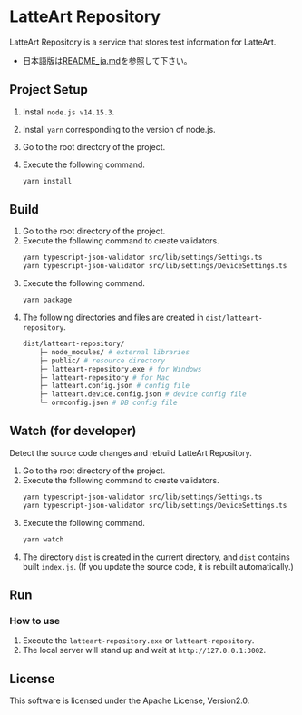 # LatteArt Repository

LatteArt Repository is a service that stores test information for LatteArt.

- 日本語版は[README_ja.md](/README_ja.md)を参照して下さい。

## Project Setup

1. Install `node.js v14.15.3`.
1. Install `yarn` corresponding to the version of node.js.
1. Go to the root directory of the project.
1. Execute the following command.

   ```bash
   yarn install
   ```

## Build

1. Go to the root directory of the project.
1. Execute the following command to create validators.
   ```bash
   yarn typescript-json-validator src/lib/settings/Settings.ts
   yarn typescript-json-validator src/lib/settings/DeviceSettings.ts
   ```
1. Execute the following command.
   ```bash
   yarn package
   ```
1. The following directories and files are created in `dist/latteart-repository`.
   ```bash
   dist/latteart-repository/
       ├─ node_modules/ # external libraries
       ├─ public/ # resource directory
       ├─ latteart-repository.exe # for Windows
       ├─ latteart-repository # for Mac
       ├─ latteart.config.json # config file
       ├─ latteart.device.config.json # device config file
       └─ ormconfig.json # DB config file
   ```

## Watch (for developer)

Detect the source code changes and rebuild LatteArt Repository.

1. Go to the root directory of the project.
1. Execute the following command to create validators.
   ```bash
   yarn typescript-json-validator src/lib/settings/Settings.ts
   yarn typescript-json-validator src/lib/settings/DeviceSettings.ts
   ```
1. Execute the following command.
   ```bash
   yarn watch
   ```
1. The directory `dist` is created in the current directory, and `dist` contains built `index.js`. (If you update the source code, it is rebuilt automatically.)

## Run

### How to use

1. Execute the `latteart-repository.exe` or `latteart-repository`.
1. The local server will stand up and wait at `http://127.0.0.1:3002`.

## License

This software is licensed under the Apache License, Version2.0.
